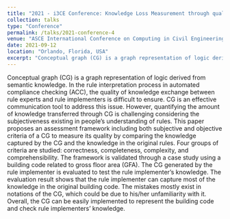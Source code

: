 ```yaml
---
title: "2021 - i3CE Conference: Knowledge Loss Measurement through quality evaluation of Conceptual Graph"
collection: talks
type: "Conference"
permalink: /talks/2021-conference-4
venue: "ASCE International Conference on Computing in Civil Engineering (i3CE)"
date: 2021-09-12
location: "Orlando, Florida, USA"
excerpt: "Conceptual graph (CG) is a graph representation of logic derived from semantic knowledge. In the rule interpretation process in automated compliance checking (ACC), the quality of knowledge exchange between rule experts and rule implementers is difficult to ensure. ..."
---
```

Conceptual graph (CG) is a graph representation of logic derived from semantic knowledge. In the rule interpretation process in automated compliance checking (ACC), the quality of knowledge exchange between rule experts and rule implementers is difficult to ensure. CG is an effective communication tool to address this issue. However, quantifying the amount of knowledge transferred through CG is challenging considering the subjectiveness existing in people’s understanding of rules. This paper proposes an assessment framework including both subjective and objective criteria of a CG to measure its quality by comparing the knowledge captured by the CG and the knowledge in the original rules. Four groups of criteria are studied: correctness, completeness, complexity, and comprehensibility. The framework is validated through a case study using a building code related to gross floor area (GFA). The CG generated by the rule implementer is evaluated to test the rule implementer’s knowledge. The evaluation result shows that the rule implementer can capture most of the knowledge in the original building code. The mistakes mostly exist in notations of the CG, which could be due to his/her unfamiliarity with it. Overall, the CG can be easily implemented to represent the building code and check rule implementers’ knowledge.
